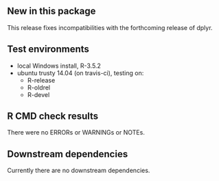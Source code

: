 ## New in this package

This release fixes incompatibilities with the forthcoming release of dplyr.

## Test environments

* local Windows install, R-3.5.2
* ubuntu trusty 14.04 (on travis-ci), testing on:
  - R-release
  - R-oldrel
  - R-devel

## R CMD check results

There were no ERRORs or WARNINGs or NOTEs.


## Downstream dependencies

Currently there are no downstream dependencies.